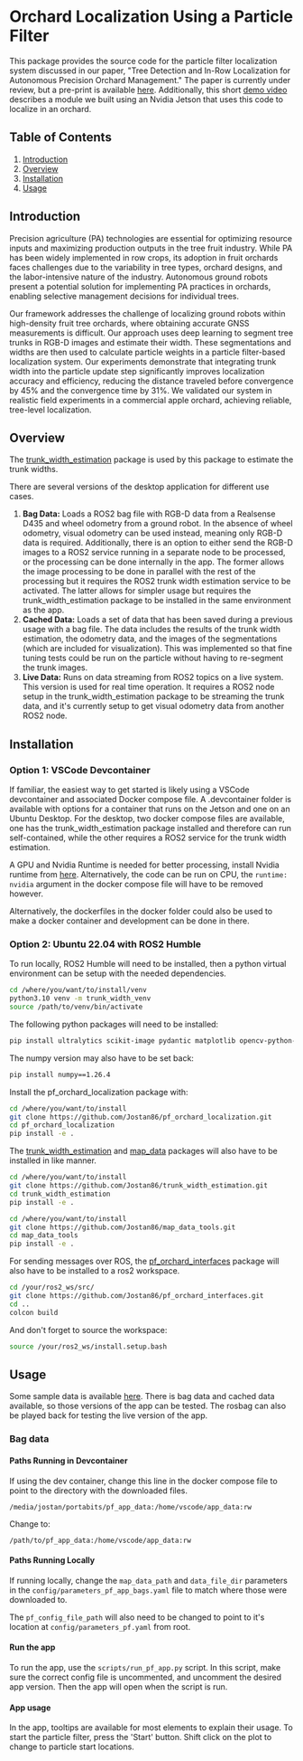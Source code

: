 # Orchard Localization Using a Particle Filter
This package provides the source code for the particle filter localization system discussed in our paper, "Tree Detection and In-Row Localization for Autonomous Precision Orchard Management." The paper is currently under review, but a pre-print is available [here](https://1drv.ms/b/s!AhPJ6XcTEu5umd0A4t0iqxyoTPey4A?e=BG1mKW). Additionally, this short [demo video](https://www.youtube.com/watch?v=VH3EroQQkak) describes a module we built using an Nvidia Jetson that uses this code to localize in an orchard.

## Table of Contents
1. [Introduction](#introduction)
2. [Overview](#overview)
3. [Installation](#installation)
4. [Usage](#usage)
<!-- 5. [Configuration](#configuration) -->
<!-- 6. [Examples](#examples) -->
<!-- 7. [License](#license) -->
<!-- 8. [Contact](#contact) -->

## Introduction
Precision agriculture (PA) technologies are essential for optimizing resource inputs and maximizing production outputs in the tree fruit industry. While PA has been widely implemented in row crops, its adoption in fruit orchards faces challenges due to the variability in tree types, orchard designs, and the labor-intensive nature of the industry. Autonomous ground robots present a potential solution for implementing PA practices in orchards, enabling selective management decisions for individual trees.

Our framework addresses the challenge of localizing ground robots within high-density fruit tree orchards, where obtaining accurate GNSS measurements is difficult. Our approach uses deep learning to segment tree trunks in RGB-D images and estimate their width. These segmentations and widths are then used to calculate particle weights in a particle filter-based localization system. Our experiments demonstrate that integrating trunk width into the particle update step significantly improves localization accuracy and efficiency, reducing the distance traveled before convergence by 45% and the convergence time by 31%. We validated our system in realistic field experiments in a commercial apple orchard, achieving reliable, tree-level localization.

## Overview 

The [trunk_width_estimation](https://github.com/Jostan86/trunk_width_estimation) package is used by this package to estimate the trunk widths.

There are several versions of the desktop application for different use cases. 

1. **Bag Data:** Loads a ROS2 bag file with RGB-D data from a Realsense D435 and wheel odometry from a ground robot. In the absence of wheel odometry, visual odometry can be used instead, meaning only RGB-D data is required. Additionally, there is an option to either send the RGB-D images to a ROS2 service running in a separate node to be processed, or the processing can be done internally in the app. The former allows the image processing to be done in parallel with the rest
of the processing but it requires the ROS2 trunk width estimation service to be activated. The latter allows for simpler usage but requires the trunk_width_estimation package to be installed in the same environment as the app.
2. **Cached Data:** Loads a set of data that has been saved during a previous usage with a bag file. The data includes the results of the trunk width estimation, the odometry data, and the images of the segmentations (which are included 
for visualization). This was implemented so that fine tuning tests could be run on the particle without having to re-segment the trunk images.
3. **Live Data:** Runs on data streaming from ROS2 topics on a live system. This version is used for real time operation. It requires a ROS2 node setup in the trunk_width_estimation package to be streaming the trunk data, and it's currently
setup to get visual odometry data from another ROS2 node.

## Installation 

### Option 1: VSCode Devcontainer
If familiar, the easiest way to get started is likely using a VSCode devcontainer and associated Docker compose file. A .devcontainer folder is available with options for a container that runs on the Jetson and one on an Ubuntu Desktop. For the desktop, two docker compose files are available, one has the trunk_width_estimation package installed and therefore can run self-contained, while the other requires a ROS2 service for the trunk width estimation.

A GPU and Nvidia Runtime is needed for better processing, install Nvidia runtime from [here](https://docs.nvidia.com/datacenter/cloud-native/container-toolkit/latest/install-guide.html). Alternatively, the code can be run on CPU, the ```runtime: nvidia``` argument in the docker compose file will have to be removed however.

Alternatively, the dockerfiles in the docker folder could also be used to make a docker container and development can be done in there. 
### Option 2: Ubuntu 22.04 with ROS2 Humble
To run locally, ROS2 Humble will need to be installed, then a python virtual environment can be setup with the needed dependencies. 

```bash
cd /where/you/want/to/install/venv
python3.10 venv -m trunk_width_venv
source /path/to/venv/bin/activate
```

The following python packages will need to be installed:

```bash
pip install ultralytics scikit-image pydantic matplotlib opencv-python-headless pyqt5 pyqtgraph scipy scikit-image rosbags utm 
```

The numpy version may also have to be set back:
```bash
pip install numpy==1.26.4
```

Install the pf_orchard_localization package with:
```bash
cd /where/you/want/to/install
git clone https://github.com/Jostan86/pf_orchard_localization.git
cd pf_orchard_localization
pip install -e .
```

The [trunk_width_estimation](https://github.com/Jostan86/trunk_width_estimation) and [map_data](https://github.com/Jostan86/map_data_tools) packages will also have to be installed in like manner.
```bash
cd /where/you/want/to/install
git clone https://github.com/Jostan86/trunk_width_estimation.git
cd trunk_width_estimation
pip install -e .
```
```bash
cd /where/you/want/to/install
git clone https://github.com/Jostan86/map_data_tools.git
cd map_data_tools
pip install -e .
```
For sending messages over ROS, the [pf_orchard_interfaces](https://github.com/Jostan86/pf_orchard_interfaces) package will also have to be installed to a ros2 workspace. 
```bash
cd /your/ros2_ws/src/
git clone https://github.com/Jostan86/pf_orchard_interfaces.git
cd ..
colcon build
```
And don't forget to source the workspace:
```bash
source /your/ros2_ws/install.setup.bash
```

## Usage 
Some sample data is available [here](https://1drv.ms/f/s!AhPJ6XcTEu5umc8Ljo8Ds4Z7sdz0BA?e=eBsrgu). There is bag data and cached data available, so those versions of the app can be tested. The rosbag can also be played back for testing the live version of the app. 

### Bag data

#### Paths Running in Devcontainer
If using the dev container, change this line in the docker compose file to point to the directory with the downloaded files.

```/media/jostan/portabits/pf_app_data:/home/vscode/app_data:rw```

Change to:

```/path/to/pf_app_data:/home/vscode/app_data:rw```

#### Paths Running Locally
If running locally, change the ```map_data_path``` and ```data_file_dir``` parameters in the ```config/parameters_pf_app_bags.yaml``` file to match where those were downloaded to. 

The ```pf_config_file_path``` will also need to be changed to point to it's location at ```config/parameters_pf.yaml``` from root.

#### Run the app
 To run the app, use the ```scripts/run_pf_app.py``` script. In this script, make sure the correct config file is uncommented, and uncomment the desired app version. Then the app will open when the script is run.

 #### App usage
 In the app, tooltips are available for most elements to explain their usage. To start the particle filter, press the 'Start' button. Shift click on the plot to change to particle start locations.

<!-- ## Configuration -->

<!-- ## Examples -->

<!-- ## License -->
<!-- MIT License -->

